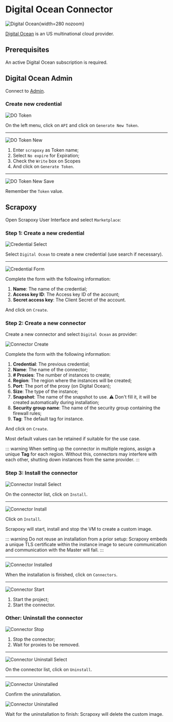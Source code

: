 # Digital Ocean Connector

![Digital Ocean](/assets/images/digitalocean.svg){width=280 nozoom}

[Digital Ocean](https://digitalocean.com) is an US multinational cloud provider.


## Prerequisites

An active Digital Ocean subscription is required.


## Digital Ocean Admin

Connect to [Admin](https://cloud.digitalocean.com).


### Create new credential

![DO Token](do_token.png)

On the left menu, click on `API` and click on `Generate New Token`.

---

![DO Token New](do_token_new.png)

1. Enter `scrapoxy` as Token name;
2. Select `No expire` for Expiration;
3. Check the `Write` box on Scopes
4. And click on `Generate Token`.

---

![DO Token New Save](do_token_new_save.png)

Remember the `Token` value.


## Scrapoxy

Open Scrapoxy User Interface and select `Marketplace`:


### Step 1: Create a new credential

![Credential Select](spx_credential_select.png)

Select `Digital Ocean` to create a new credential (use search if necessary).

---

![Credential Form](spx_credential_create.png)

Complete the form with the following information:
1. **Name**: The name of the credential;
2. **Access key ID**: The Access key ID of the account;
3. **Secret access key**: The Client Secret of the account.

And click on `Create`.


### Step 2: Create a new connector

Create a new connector and select `Digital Ocean` as provider:

![Connector Create](spx_connector_create.png)

Complete the form with the following information:
1. **Credential**: The previous credential;
2. **Name**: The name of the connector;
3. **# Proxies**: The number of instances to create;
4. **Region**: The region where the instances will be created;
5. **Port**: The port of the proxy (on Digital Ocean);
6. **Size**: The type of the instance;
7. **Snapshot**: The name of the snapshot to use. ⚠️ Don't fill it, it will be created automatically during installation;
8. **Security group name**: The name of the security group containing the firewall rules;
9. **Tag**: The default tag for instance.

And click on `Create`.

Most default values can be retained if suitable for the use case.

::: warning
When setting up the connector in multiple regions, assign a unique **Tag** for each region.
Without this, connectors may interfere with each other, shutting down instances from the same provider.
:::


### Step 3: Install the connector

![Connector Install Select](spx_connector_install_select.png)

On the connector list, click on `Install`.

---

![Connector Install](spx_connector_install.png)

Click on `Install`.

Scrapoxy will start, install and stop the VM to create a custom image.

::: warning
Do not reuse an installation from a prior setup:
Scrapoxy embeds a unique TLS certificate within the instance image to secure communication and communication with the Master will fail.
:::

---

![Connector Installed](spx_connector_installed.png)

When the installation is finished, click on `Connectors`.

---

![Connector Start](spx_connector_start.png)

1. Start the project;
2. Start the connector.


### Other: Uninstall the connector

![Connector Stop](spx_connector_stop.png)

1. Stop the connector;
2. Wait for proxies to be removed.

---

![Connector Uninstall Select](spx_connector_uninstall_select.png)

On the connector list, click on `Uninstall`.

---

![Connector Uninstalled](spx_connector_uninstall_confirm.png)

Confirm the uninstallation.

![Connector Uninstalled](spx_connector_uninstalled.png)

Wait for the uninstallation to finish: Scrapoxy will delete the custom image.
